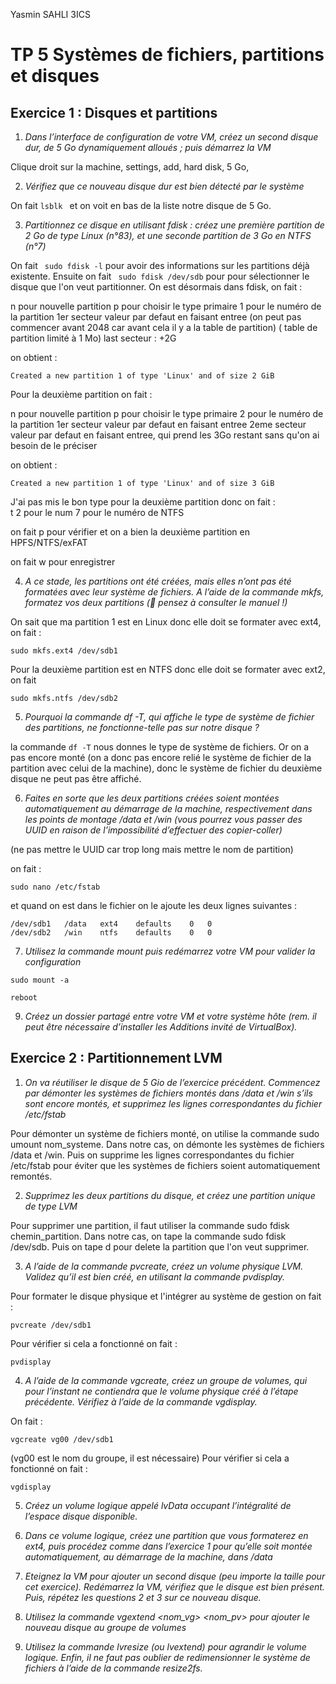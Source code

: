 Yasmin SAHLI 
3ICS 
# TP 5 Systèmes de fichiers, partitions et disques

## **Exercice 1 : Disques et partitions**

1. *Dans l’interface de configuration de votre VM, créez un second disque dur, de 5 Go dynamiquement
alloués ; puis démarrez la VM*

Clique droit sur la machine, settings, add, hard disk, 5 Go, 

2. *Vérifiez que ce nouveau disque dur est bien détecté par le système*

On fait ```lsblk ``` et on voit en bas de la liste notre disque de 5 Go.

3. *Partitionnez ce disque en utilisant fdisk : créez une première partition de 2 Go de type Linux (n°83),
et une seconde partition de 3 Go en NTFS (n°7)*

On fait ``` sudo fdisk -l``` pour avoir des informations sur les partitions déjà existente. 
Ensuite on fait ``` sudo fdisk /dev/sdb``` pour pour sélectionner le disque que l'on veut partitionner.
On est désormais dans fdisk, on fait : 

n pour nouvelle partition 
p pour choisir le type primaire 
1 pour le numéro de la partition 
1er secteur valeur par defaut en faisant entree (on peut pas commencer avant 2048 car avant cela il y a la table de partition) ( table de partition limité à 1 Mo)
last secteur : +2G

on obtient : 

``` Created a new partition 1 of type 'Linux' and of size 2 GiB ```

Pour la deuxième partition on fait  :

n pour nouvelle partition 
p pour choisir le type primaire 
2 pour le numéro de la partition 
1er secteur valeur par defaut en faisant entree
2eme secteur valeur par defaut en faisant entree, qui prend les 3Go restant sans qu'on ai besoin de le préciser 

on obtient : 

``` Created a new partition 1 of type 'Linux' and of size 3 GiB ```

J'ai pas mis le bon type pour la deuxième partition donc on fait :  
t 
2 pour le num
7 pour le numéro de NTFS 

on fait p pour vérifier et on a bien la deuxième partition en HPFS/NTFS/exFAT

on fait w pour enregistrer

4. *A ce stade, les partitions ont été créées, mais elles n’ont pas été formatées avec leur système de fichiers.
A l’aide de la commande mkfs, formatez vos deux partitions ( pensez à consulter le manuel !)*

On sait que ma partition 1 est en Linux donc elle doit se formater avec ext4, on fait : 
``` 
sudo mkfs.ext4 /dev/sdb1
```

Pour la deuxième partition est en NTFS donc elle doit se formater avec ext2, on fait 

```
sudo mkfs.ntfs /dev/sdb2
```


5. *Pourquoi la commande df -T, qui affiche le type de système de fichier des partitions, ne fonctionne-telle pas sur notre disque ?*

la commande ``` df -T ``` nous donnes le type de système de fichiers. Or on a pas encore monté (on a donc pas encore relié le système de fichier de la partition avec celui de la machine), donc le système de fichier du deuxième disque ne peut pas être affiché.

6. *Faites en sorte que les deux partitions créées soient montées automatiquement au démarrage de la
machine, respectivement dans les points de montage /data et /win (vous pourrez vous passer des
UUID en raison de l’impossibilité d’effectuer des copier-coller)*

(ne pas mettre le UUID car trop long mais mettre le nom de partition) 

on fait : 
``` 
sudo nano /etc/fstab
```
et quand on est dans le fichier on le ajoute les deux lignes suivantes : 

```
/dev/sdb1   /data   ext4    defaults    0   0
/dev/sdb2   /win    ntfs    defaults    0   0
```

7. *Utilisez la commande mount puis redémarrez votre VM pour valider la configuration*

``` 
sudo mount -a

reboot
```


9. *Créez un dossier partagé entre votre VM et votre système hôte (rem. il peut être nécessaire d’installer
les Additions invité de VirtualBox).*

## **Exercice 2 : Partitionnement LVM**

1. *On va réutiliser le disque de 5 Gio de l’exercice précédent. Commencez par démonter les systèmes de
fichiers montés dans /data et /win s’ils sont encore montés, et supprimez les lignes correspondantes
du fichier /etc/fstab*

Pour démonter un système de fichiers monté, on utilise la commande sudo umount nom_systeme. Dans notre cas, on démonte les systèmes de fichiers /data et /win. Puis on supprime les lignes correspondantes du fichier /etc/fstab pour éviter que les systèmes de fichiers soient automatiquement remontés.

2. *Supprimez les deux partitions du disque, et créez une partition unique de type LVM*

Pour supprimer une partition, il faut utiliser la commande sudo fdisk chemin_partition. Dans notre cas, on tape la commande sudo fdisk /dev/sdb. Puis on tape d pour delete la partition que l'on veut supprimer. 

3. *A l’aide de la commande pvcreate, créez un volume physique LVM. Validez qu’il est bien créé, en
utilisant la commande pvdisplay.*

Pour formater le disque physique et l'intégrer au système de gestion on fait : 
```
pvcreate /dev/sdb1
```
Pour vérifier si cela a fonctionné on fait : 
```
pvdisplay
```

4. *A l’aide de la commande vgcreate, créez un groupe de volumes, qui pour l’instant ne contiendra que
le volume physique créé à l’étape précédente. Vérifiez à l’aide de la commande vgdisplay.*

On fait : 
```
vgcreate vg00 /dev/sdb1
```
(vg00 est le nom du groupe, il est nécessaire)
Pour vérifier si cela a fonctionné on fait : 
```
vgdisplay
```

5. *Créez un volume logique appelé lvData occupant l’intégralité de l’espace disque disponible.*

6. *Dans ce volume logique, créez une partition que vous formaterez en ext4, puis procédez comme dans
l’exercice 1 pour qu’elle soit montée automatiquement, au démarrage de la machine, dans /data*

7. *Eteignez la VM pour ajouter un second disque (peu importe la taille pour cet exercice). Redémarrez
la VM, vérifiez que le disque est bien présent. Puis, répétez les questions 2 et 3 sur ce nouveau disque.*


8. *Utilisez la commande vgextend <nom_vg> <nom_pv> pour ajouter le nouveau disque au groupe de
volumes*


9. *Utilisez la commande lvresize (ou lvextend) pour agrandir le volume logique. Enfin, il ne faut pas
oublier de redimensionner le système de fichiers à l’aide de la commande resize2fs.*

